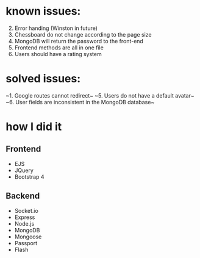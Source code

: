# known issues:

2. Error handing (Winston in future)
3. Chessboard do not change according to the page size
4. MongoDB will return the password to the front-end
7. Frontend methods are all in one file
8. Users should have a rating system

# solved issues: 

~1. Google routes cannot redirect~
~5. Users do not have a default avatar~
~6. User fields are inconsistent in the MongoDB database~

# how I did it
## Frontend

* EJS
* JQuery
* Bootstrap 4

## Backend

* Socket.io
* Express
* Node.js
* MongoDB
* Mongoose
* Passport
* Flash

